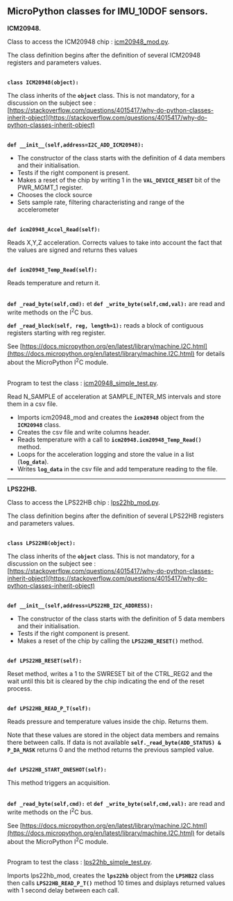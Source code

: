## MicroPython classes for IMU_10DOF sensors.

**ICM20948.**

Class to access the ICM20948 chip : [icm20948_mod.py](icm20948_mod.py).

The class definition begins after the definition of several ICM20948 registers and parameters values.

\
**`class ICM20948(object):`**

The  class inherits of the **`object`** class. This is not mandatory, for a discussion on the subject see : [https://stackoverflow.com/questions/4015417/why-do-python-classes-inherit-object](https://stackoverflow.com/questions/4015417/why-do-python-classes-inherit-object)

\
**`def __init__(self,address=I2C_ADD_ICM20948):`**

- The constructor of the class starts with the definition of 4 data members and their initialisation.
- Tests if the right component is present.
- Makes a reset of the chip by writing 1 in  the **`VAL_DEVICE_RESET`** bit of the PWR_MGMT_1 register.
- Chooses the clock source
- Sets sample rate, filtering characteristing and range of the accelerometer

\
**`def icm20948_Accel_Read(self):`**

Reads X,Y,Z acceleration. Corrects values to take into account the fact that the values are signed and returns thes values

\
**`def icm20948_Temp_Read(self):`**

Reads temperature and return it.

\
**`def _read_byte(self,cmd):`** et **`def _write_byte(self,cmd,val):`** are read and write methods on the I<sup>2</sup>C bus.

**`def _read_block(self, reg, length=1):`** reads a block of contiguous registers starting with reg register.

See [https://docs.micropython.org/en/latest/library/machine.I2C.html](https://docs.micropython.org/en/latest/library/machine.I2C.html) for details about the MicroPython I<sup>2</sup>C module.
 
\
Program to test the class : [icm20948_simple_test.py](icm20948_simple_test.py).

Read N_SAMPLE of acceleration at SAMPLE_INTER_MS intervals and store them in a csv file.

- Imports icm20948_mod and creates the **`icm20948`** object from the **`ICM20948`** class.
- Creates the csv file and write columns header.
- Reads temperature with a call to **`icm20948.icm20948_Temp_Read()`** method.
- Loops for the acceleration logging and store the value in a list (**`log_data`**).
- Writes **`log_data`** in the csv file and add temperature reading to the file.

-----
**LPS22HB.**

Class to access the LPS22HB chip : [lps22hb_mod.py](lps22hb_mod.py).

The class definition begins after the definition of several LPS22HB registers and parameters values.

\
**`class LPS22HB(object):`**

The  class inherits of the **`object`** class. This is not mandatory, for a discussion on the subject see : [https://stackoverflow.com/questions/4015417/why-do-python-classes-inherit-object](https://stackoverflow.com/questions/4015417/why-do-python-classes-inherit-object)

\
**`def __init__(self,address=LPS22HB_I2C_ADDRESS):`**

- The constructor of the class starts with the definition of 5 data members and their initialisation.
- Tests if the right component is present.
- Makes a reset of the chip by calling the **`LPS22HB_RESET()`** method.

\
**`def LPS22HB_RESET(self):`**

Reset method, writes a 1 to the SWRESET bit of the CTRL_REG2 and the wait until this bit is cleared by the chip indicating the end of the reset process.

\
**`def LPS22HB_READ_P_T(self):`**

Reads pressure and temperature values inside the chip. Returns them.

Note that these values are stored in the object data members and remains there between calls. If data is not available **`self._read_byte(ADD_STATUS) & P_DA_MASK`** returns 0 and the method returns the previous sampled value.

\
**`def LPS22HB_START_ONESHOT(self):`**

This method triggers an acquisition.

\
 **`def _read_byte(self,cmd):`** et **`def _write_byte(self,cmd,val):`** are read and write methods on the I<sup>2</sup>C bus.
 
See [https://docs.micropython.org/en/latest/library/machine.I2C.html](https://docs.micropython.org/en/latest/library/machine.I2C.html) for details about the MicroPython I<sup>2</sup>C module.
 
\
Program to test the class : [lps22hb_simple_test.py](lps22hb_simple_test.py).

Imports lps22hb_mod, creates the **`lps22hb`** object from the **`LPSHB22`** class then calls **`LPS22HB_READ_P_T()`** method 10 times and dsiplays returned values with 1 second delay between each call.
